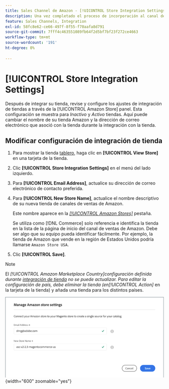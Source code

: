 ```yaml
---
title: Sales Channel de Amazon - [!UICONTROL Store Integration Settings]
description: Una vez completado el proceso de incorporación al canal de ventas de Amazon, revise y configure los ajustes de integración de la tienda mediante el [!UICONTROL Amazon Store] tablero
feature: Sales Channels, Integration
exl-id: 58fc8e62-ce66-497f-8f55-f70aafa8d791
source-git-commit: 7fff4c463551089fb64f2d5bf7bf23f272ce4663
workflow-type: tm+mt
source-wordcount: '191'
ht-degree: 0%

---
```


# [!UICONTROL Store Integration Settings]

Después de integrar su tienda, revise y configure los ajustes de integración de tiendas a través de la [!UICONTROL Amazon Store] panel. Esta configuración se muestra para *Inactivo* y *Activo* tiendas. Aquí puede cambiar el nombre de su tienda Amazon y la dirección de correo electrónico que asoció con la tienda durante la integración con la tienda.

## Modificar configuración de integración de tienda

1. Para mostrar la tienda [tablero](./amazon-store-dashboard.md), haga clic en **[!UICONTROL View Store]** en una tarjeta de la tienda.

1. Clic **[!UICONTROL Store Integration Settings]** en el menú del lado izquierdo.

1. Para **[!UICONTROL Email Address]**, actualice su dirección de correo electrónico de contacto preferida.

1. Para **[!UICONTROL New Store Name]**, actualice el nombre descriptivo de su nueva tienda de canales de ventas de Amazon.

   Este nombre aparece en la [_[!UICONTROL Amazon Stores]_](./managing-stores.md) pestaña.

   Se utiliza como [!DNL Commerce] solo referencia e identifica la tienda en la lista de la página de inicio del canal de ventas de Amazon. Debe ser algo que su equipo pueda identificar fácilmente. Por ejemplo, la tienda de Amazon que vende en la región de Estados Unidos podría llamarse `Amazon Store USA`.

1. Clic **[!UICONTROL Save]**.

>[!NOTE]
>
>El _[!UICONTROL Amazon Marketplace Country]_configuración definida durante [integración de tienda](./store-integration.md) no se puede actualizar. Para editar la configuración de país, debe eliminar la tienda (en_[!UICONTROL Action]_ en la tarjeta de la tienda) y añada una tienda para los distintos países.

![Configuración de integración de tienda](assets/amazon-store-settings.png){width="600" zoomable="yes"}
